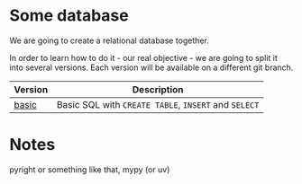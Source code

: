 # Some database

We are going to create a relational database together.

In order to learn how to do it - our real objective - we are going to split
it into several versions. Each version will be available on a different git branch.

| Version | Description |
|---------|-------------|
| [basic](tree/basic) | Basic SQL with `CREATE TABLE`, `INSERT` and `SELECT` |

# Notes

pyright or something like that, mypy (or uv)
